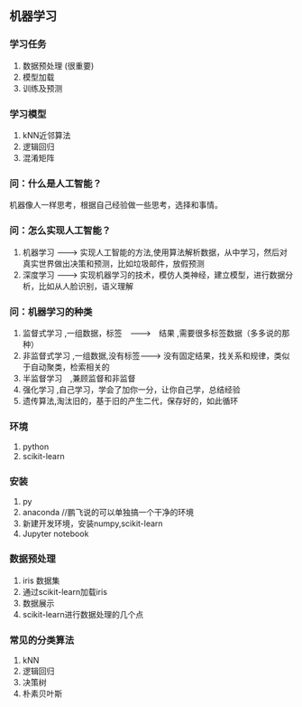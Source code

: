## 机器学习


### 学习任务
1. 数据预处理 (很重要)
2. 模型加载
3. 训练及预测

### 学习模型
1. kNN近邻算法
2. 逻辑回归
3. 混淆矩阵

### 问：什么是人工智能？
机器像人一样思考，根据自己经验做一些思考，选择和事情。

### 问：怎么实现人工智能？
1. 机器学习 ---> 实现人工智能的方法,使用算法解析数据，从中学习，然后对真实世界做出决策和预测，比如垃圾邮件，放假预测
2. 深度学习 ---> 实现机器学习的技术，模仿人类神经，建立模型，进行数据分析，比如从人脸识别，语义理解

### 问：机器学习的种类
1. 监督式学习   ,一组数据，标签　--->　结果 ,需要很多标签数据（多多说的那种）
2. 非监督式学习 ,一组数据,没有标签---> 没有固定结果，找关系和规律，类似于自动聚类，检索相关的
3. 半监督学习　,兼顾监督和非监督 
4. 强化学习 ,自己学习，学会了加你一分，让你自己学，总结经验
5. 遗传算法,淘汰旧的，基于旧的产生二代，保存好的，如此循环

### 环境
1. python
2. scikit-learn

### 安装
1. py
2. anaconda //鹏飞说的可以单独搞一个干净的环境
3. 新建开发环境，安装numpy,scikit-learn
4. Jupyter notebook

### 数据预处理
1. iris 数据集
2. 通过scikit-learn加载iris
3. 数据展示
4. scikit-learn进行数据处理的几个点

### 常见的分类算法　
1. kNN
2. 逻辑回归
3. 决策树
4. 朴素贝叶斯
